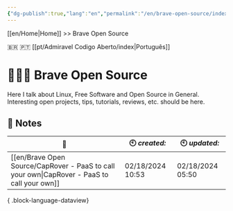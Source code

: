 ```yaml
---
{"dg-publish":true,"lang":"en","permalink":"/en/brave-open-source/index/","dgPassFrontmatter":true}
---
```


[[en/Home\|Home]] >> Brave Open Source

🇧🇷 🇵🇹 [[pt/Admiravel Codigo Aberto/index\|Português]]
# 🧑🏻‍💻 Brave Open Source

Here I talk about Linux, Free Software and Open Source in General. Interesting open projects, tips, tutorials, reviews, etc. should be here.

## 📒 Notes

| 🔗                                                                                             | 🕙 *created:*    | 🕙 *updated:*    |
| ---------------------------------------------------------------------------------------------- | ---------------- | ---------------- |
| [[en/Brave Open Source/CapRover - PaaS to call your own\|CapRover - PaaS to call your own]] | 02/18/2024 10:53 | 02/18/2024 05:50 |

{ .block-language-dataview}